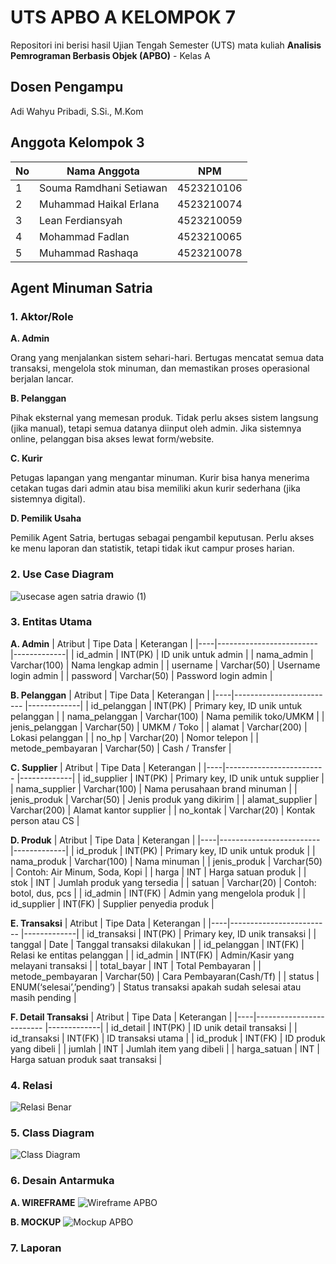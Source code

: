 # UTS APBO A KELOMPOK 7

Repositori ini berisi hasil Ujian Tengah Semester (UTS) mata kuliah **Analisis Pemrograman Berbasis Objek (APBO)** - Kelas A

## Dosen Pengampu
Adi Wahyu Pribadi, S.Si., M.Kom

## Anggota Kelompok 3

| No | Nama Anggota            | NPM         |
|----|-------------------------|-------------|
| 1  | Souma Ramdhani Setiawan | 4523210106  |
| 2  | Muhammad Haikal Erlana  | 4523210074  |
| 3  | Lean Ferdiansyah        | 4523210059  |
| 4  | Mohammad Fadlan         | 4523210065  |
| 5  | Muhammad Rashaqa        | 4523210078  |

## Agent Minuman Satria

### 1. Aktor/Role  
**A. Admin**

Orang yang menjalankan sistem sehari-hari. Bertugas mencatat semua data transaksi, mengelola stok minuman, dan memastikan proses operasional berjalan lancar.

**B. Pelanggan**

Pihak eksternal yang memesan produk. Tidak perlu akses sistem langsung (jika manual), tetapi semua datanya diinput oleh admin. Jika sistemnya online, pelanggan bisa akses lewat form/website.

**C. Kurir**

Petugas lapangan yang mengantar minuman. Kurir bisa hanya menerima cetakan tugas dari admin atau bisa memiliki akun kurir sederhana (jika sistemnya digital).

**D. Pemilik Usaha**

Pemilik Agent Satria, bertugas sebagai pengambil keputusan. Perlu akses ke menu laporan dan statistik, tetapi tidak ikut campur proses harian.

### 2. Use Case Diagram
   
   ![usecase agen satria drawio (1)](https://github.com/user-attachments/assets/ebb0c4c2-3edc-40fa-b6fd-944d4ba3daf4)
  
### 3. Entitas Utama
   **A. Admin**
   | Atribut | Tipe Data            | Keterangan         |
   |----|-------------------------  |-------------|
   | id_admin     | INT(PK)            | ID unik untuk admin   |
   | nama_admin   | Varchar(100)       | Nama lengkap admin    |
   | username     | Varchar(50)        | Username login admin  |
   | password     | Varchar(50)        | Password login admin  |

   **B. Pelanggan**
   | Atribut | Tipe Data            | Keterangan         |
   |----|-------------------------  |-------------|
   | id_pelanggan    | INT(PK)            | Primary key, ID unik untuk pelanggan   |
   | nama_pelanggan   | Varchar(100)       | Nama pemilik toko/UMKM    |
   | jenis_pelanggan     | Varchar(50)        | UMKM / Toko  |
   | alamat     | Varchar(200)        | Lokasi pelanggan  |
   | no_hp     | Varchar(20)        | Nomor telepon |
   | metode_pembayaran     | Varchar(50)        | Cash / Transfer  |
  
   **C. Supplier**
   | Atribut | Tipe Data            | Keterangan         |
   |----|-------------------------  |-------------|
   | id_supplier    | INT(PK)            | Primary key, ID unik untuk supplier   |
   | nama_supplier  | Varchar(100)       | Nama perusahaan brand minuman    |
   | jenis_produk    | Varchar(50)        | Jenis produk yang dikirim  |
   | alamat_supplier     | Varchar(200)        | Alamat kantor supplier  |
   | no_kontak     | Varchar(20)        | Kontak person atau CS  |
   
   **D. Produk**
   | Atribut | Tipe Data            | Keterangan         |
   |----|-------------------------  |-------------|
   | id_produk    | INT(PK)            | Primary key, ID unik untuk produk   |
   | nama_produk   | Varchar(100)       | Nama minuman    |
   | jenis_produk     | Varchar(50)        | Contoh: Air Minum, Soda, Kopi  |
   | harga     | INT        | Harga satuan produk  |
   | stok     | INT        | Jumlah produk yang tersedia |
   | satuan     | Varchar(20)        | Contoh: botol, dus, pcs  |
   | id_admin     | INT(FK)        | Admin yang mengelola produk  |
   | id_supplier   | INT(FK)       | Supplier penyedia produk  |
   
   **E. Transaksi**
   | Atribut | Tipe Data            | Keterangan         |
   |----|-------------------------  |-------------|
   | id_transaksi   | INT(PK)            | Primary key, ID unik transaksi   |
   | tanggal  | Date       | Tanggal transaksi dilakukan   |
   | id_pelanggan     | INT(FK)        | Relasi ke entitas pelanggan  |
   | id_admin     | INT(FK)        | Admin/Kasir yang melayani transaksi |
   | total_bayar     | INT        | Total Pembayaran |
   | metode_pembayaran     | Varchar(50)        | Cara Pembayaran(Cash/Tf)  |
   | status     | ENUM(‘selesai’,’pending’)       | Status transaksi apakah sudah selesai atau masih pending  |

   **F. Detail Transaksi**
   | Atribut | Tipe Data            | Keterangan         |
   |----|-------------------------  |-------------|
   | id_detail  | INT(PK)            | ID unik detail transaksi   |
   | id_transaksi   | INT(FK)       | ID transaksi utama    |
   | id_produk     | INT(FK)        | ID produk yang dibeli  |
   | jumlah     | INT        | Jumlah item yang dibeli  |
   | harga_satuan     | INT        | Harga satuan produk saat transaksi |

### 4. Relasi
   ![Relasi Benar](https://github.com/user-attachments/assets/653aea6f-c23f-4e71-991e-af9b9545257a)


### 5. Class Diagram
   
   ![Class Diagram](https://github.com/user-attachments/assets/cea3ebc6-9b32-4061-bbdf-ef5a34c7cabd)

### 6. Desain Antarmuka
   **A. WIREFRAME**
   ![Wireframe APBO](https://github.com/user-attachments/assets/eaa7d124-73fa-46a8-a6eb-1ea711dfafd2)

   **B. MOCKUP**
   ![Mockup APBO](https://github.com/user-attachments/assets/de8ee58b-81ed-4c4b-90b6-6cff87e0e1bc)

### 7. Laporan
